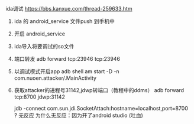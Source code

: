 ida调试 https://bbs.kanxue.com/thread-259633.htm

1. ida 的 android_service 文件push 到手机中
2. 开启 android_service
3. ida导入将要调试的so文件
4. 端口转发 
   adb forward tcp:23946 tcp:23946
5. 以调试模式开启app
   adb shell am start -D -n com.nuoen.attacker/.MainActivity
6. 获取attacker的进程号31142,jdwp转端口（教程中的ddms）
   adb forward tcp:8700 jdwp:31142

   jdb -connect com.sun.jdi.SocketAttach:hostname=localhost,port=8700 ?
   无反应
   为什么无反应：因为开了android studio (吐血)
